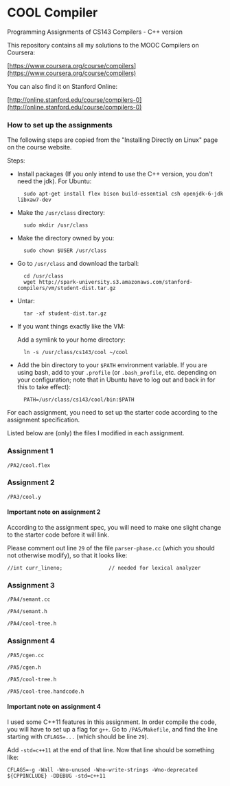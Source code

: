 # COOL Compiler
Programming Assignments of CS143 Compilers - C++ version

This repository contains all my solutions to the MOOC Compilers on Coursera:

[https://www.coursera.org/course/compilers](https://www.coursera.org/course/compilers)

You can also find it on Stanford Online:

[http://online.stanford.edu/course/compilers-0](http://online.stanford.edu/course/compilers-0)

### How to set up the assignments
The following steps are copied from the "Installing Directly on Linux" page on the course website.

Steps:

* Install packages (If you only intend to use the C++ version, you don't need the jdk). For Ubuntu:

        sudo apt-get install flex bison build-essential csh openjdk-6-jdk libxaw7-dev

* Make the `/usr/class` directory:

        sudo mkdir /usr/class

* Make the directory owned by you:

        sudo chown $USER /usr/class

* Go to `/usr/class` and download the tarball:

        cd /usr/class
        wget http://spark-university.s3.amazonaws.com/stanford-compilers/vm/student-dist.tar.gz

* Untar:

        tar -xf student-dist.tar.gz

* If you want things exactly like the VM:

  Add a symlink to your home directory:

        ln -s /usr/class/cs143/cool ~/cool

* Add the bin directory to your `$PATH` environment variable. If you are using bash, add to your `.profile` (or `.bash_profile`, etc. depending on your configuration; note that in Ubuntu have to log out and back in for this to take effect):

        PATH=/usr/class/cs143/cool/bin:$PATH

For each assignment, you need to set up the starter code according to the assignment specification.

Listed below are (only) the files I modified in each assignment.

### Assignment 1
`/PA2/cool.flex`

### Assignment 2
`/PA3/cool.y`

#### Important note on assignment 2

According to the assignment spec, you will need to make one slight change to the starter code before it will link.

Please comment out line `29` of the file `parser-phase.cc` (which you should not otherwise modify), so that it looks like:

    //int curr_lineno;               // needed for lexical analyzer

### Assignment 3
`/PA4/semant.cc`

`/PA4/semant.h`

`/PA4/cool-tree.h`

### Assignment 4
`/PA5/cgen.cc`

`/PA5/cgen.h`

`/PA5/cool-tree.h`

`/PA5/cool-tree.handcode.h`

#### Important note on assignment 4

I used some C++11 features in this assignment. In order compile the code, you will have to set up a flag for `g++`. Go to `/PA5/Makefile`, and find the line starting with `CFLAGS=...` (which should be line `29`).

Add `-std=c++11` at the end of that line. Now that line should be something like:

    CFLAGS=-g -Wall -Wno-unused -Wno-write-strings -Wno-deprecated ${CPPINCLUDE} -DDEBUG -std=c++11

